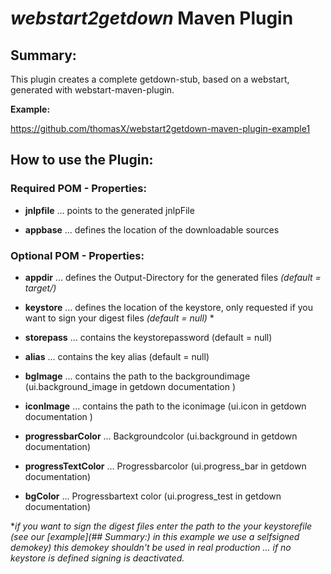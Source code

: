 # _webstart2getdown_ Maven Plugin 

## Summary:

This plugin creates a complete getdown-stub, based on a webstart, generated with webstart-maven-plugin. 

__Example:__

https://github.com/thomasX/webstart2getdown-maven-plugin-example1 

## How to use the Plugin:
### Required POM - Properties: 

* __jnlpfile__ ... points to the generated jnlpFile  

* __appbase__ ... defines the location of the downloadable sources

### Optional POM - Properties: 

* __appdir__ ... defines the Output-Directory for the generated files _(default = target/)_

* __keystore__ ... defines the location of the keystore, only requested if you want to sign your digest files _(default = null)_ *

* __storepass__ ... contains the keystorepassword (default = null)

* __alias__ ... contains the key alias (default = null)

* __bgImage__ ... contains the path to the backgroundimage  (ui.background_image in getdown documentation )

* __iconImage__ ... contains the path to the iconimage (ui.icon in getdown documentation )

* __progressbarColor__ ... Backgroundcolor (ui.background in getdown documentation)

* __progressTextColor__ ... Progressbarcolor (ui.progress_bar in getdown documentation)

* __bgColor__ ... Progressbartext color (ui.progress_test in getdown documentation)

\*_if you want to sign the digest files enter the path to the your keystorefile (see our [example](## Summary:) in this example we use a selfsigned demokey) this demokey shouldn't be used in real production ... if no keystore is defined signing is deactivated._
